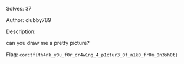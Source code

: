 Solves: 37

Author: clubby789

Description:

can you draw me a pretty picture?

Flag: `corctf{th4nk_y0u_f0r_dr4w1ng_4_p1ctur3_0f_n1k0_fr0m_0n3sh0t}`